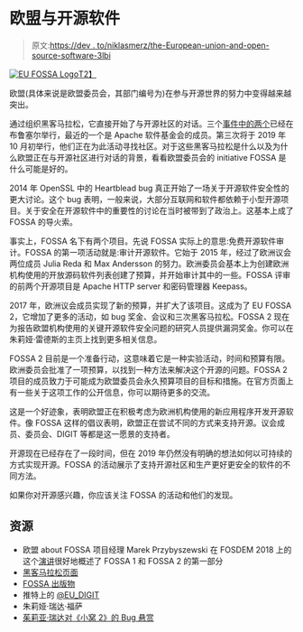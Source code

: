 # 欧盟与开源软件

> 原文:[https://dev . to/niklasmerz/the-European-union-and-open-source-software-3lbi](https://dev.to/niklasmerz/the-european-union-and-open-source-software-3lbi)

[![EU FOSSA Logo](../Images/deb251effbe0d05bf47c4c01804b9347.png)T2】](https://res.cloudinary.com/practicaldev/image/fetch/s--I3_1TCUm--/c_limit%2Cf_auto%2Cfl_progressive%2Cq_auto%2Cw_880/https://blog.merzlabs.com/static/eu-opensource/fossa-logo.jpg)

欧盟(具体来说是欧盟委员会，其部门编号为)在参与开源世界的努力中变得越来越突出。

通过组织黑客马拉松，它直接开始了与开源社区的对话。三个[事件中的两个](https://eufossahackathon.bemyapp.com/)已经在布鲁塞尔举行，最近的一个是 Apache 软件基金会的成员。第三次将于 2019 年 10 月初举行，他们正在为此活动寻找社区。对于这些黑客马拉松是什么以及为什么欧盟正在与开源社区进行对话的背景，看看欧盟委员会的 initiative FOSSA 是什么可能是好的。

2014 年 OpenSSL 中的 Heartblead bug 真正开始了一场关于开源软件安全性的更大讨论。这个 bug 表明，一般来说，大部分互联网和软件都依赖于小型开源项目。关于安全在开源软件中的重要性的讨论在当时被带到了政治上。这基本上成了 FOSSA 的导火索。

事实上，FOSSA 名下有两个项目。先说 FOSSA 实际上的意思:免费开源软件审计。FOSSA 的第一项活动就是:审计开源软件。它始于 2015 年，经过了欧洲议会两位成员 Julia Reda 和 Max Andersson 的努力。欧洲委员会基本上为创建欧洲机构使用的开放源码软件列表创建了预算，并开始审计其中的一些。FOSSA 评审的前两个开源项目是 Apache HTTP server 和密码管理器 Keepass。

2017 年，欧洲议会成员实现了新的预算，并扩大了该项目。这成为了 EU FOSSA 2，它增加了更多的活动，如 bug 奖金、会议和三次黑客马拉松。FOSSA 2 现在为报告欧盟机构使用的关键开源软件安全问题的研究人员提供漏洞奖金。你可以在朱莉娅·雷德斯的主页上找到更多相关信息。

FOSSA 2 目前是一个准备行动，这意味着它是一种实验活动，时间和预算有限。欧洲委员会批准了一项预算，以找到一种方法来解决这个开源的问题。FOSSA 2 项目的成员致力于可能成为欧盟委员会永久预算项目的目标和措施。在官方页面上有一些关于这项工作的公开信息，你可以期待更多的交流。

这是一个好迹象，表明欧盟正在积极考虑为欧洲机构使用的新应用程序开发开源软件。像 FOSSA 这样的倡议表明，欧盟正在尝试不同的方式来支持开源。议会成员、委员会、DIGIT 等都是这一愿景的支持者。

开源现在已经存在了一段时间，但在 2019 年仍然没有明确的想法如何以可持续的方式实现开源。FOSSA 的活动展示了支持开源社区和生产更好更安全的软件的不同方法。

如果你对开源感兴趣，你应该关注 FOSSA 的活动和他们的发现。

## [](#resources)资源

*   欧盟 about FOSSA 项目经理 Marek Przybyszewski 在 FOSDEM 2018 上的这个[演讲](https://www.youtube.com/watch?v=mVKcwgbGmFA)很好地概述了 FOSSA 1 和 FOSSA 2 的第一部分
*   [黑客马拉松页面](https://eufossahackathon.bemyapp.com/)
*   [FOSSA 出版物](https://joinup.ec.europa.eu/collection/eu-fossa-2)
*   推特上的 [@EU_DIGIT](https://twitter.com/EU_DIGIT)
*   朱莉娅·瑞达·福萨
*   [茱莉亚·瑞达对《小窝 2》的 Bug 悬赏](https://juliareda.eu/2018/12/eu-fossa-bug-bounties/)